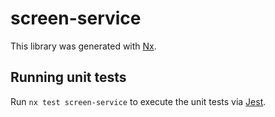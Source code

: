 # screen-service

This library was generated with [Nx](https://nx.dev).

## Running unit tests

Run `nx test screen-service` to execute the unit tests via [Jest](https://jestjs.io).
